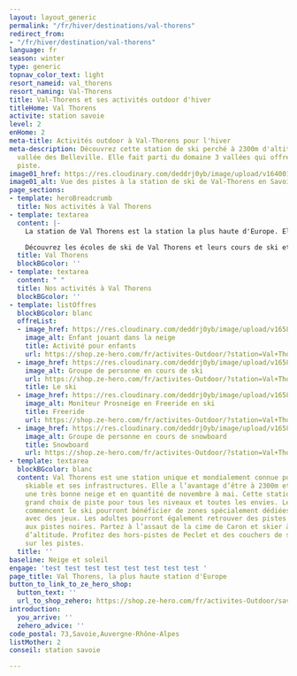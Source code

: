 ```yaml
---
layout: layout_generic
permalink: "/fr/hiver/destinations/val-thorens"
redirect_from:
- "/fr/hiver/destination/val-thorens"
language: fr
season: winter
type: generic
topnav_color_text: light
resort_nameid: val_thorens
resort_naming: Val-Thorens
title: Val-Thorens et ses activités outdoor d'hiver
titleHome: Val Thorens
activite: station savoie
level: 2
enHome: 2
meta-title: Activités outdoor à Val-Thorens pour l'hiver
meta-description: Découvrez cette station de ski perché à 2300m d'altitude dans la
  vallée des Belleville. Elle fait parti du domaine 3 vallées qui offres 600km de
  piste.
image01_href: https://res.cloudinary.com/deddrj0yb/image/upload/v1640010902/website/resorts/val-thorens/joan-oger-CFntYTHRfRc-unsplash_qzraqh.jpg
image01_alt: Vue des pistes à la station de ski de Val-Thorens en Savoie, France
page_sections:
- template: heroBreadcrumb
  title: Nos activités à Val Thorens
- template: textarea
  content: |-
    La station de Val Thorens est la station la plus haute d'Europe. Elle est située à 2300m d'altitude. Cela permet d'avoir tout l'hiver une quantité de neige idéale pour toute la saison. Elle offre des infrastructures importantes et des remontées mécaniques dernière génération. Elue à de multiples reprises "Meilleure station du monde", les pistes seront destinées à tous les adeptes et tous les niveaux de ski. Située dans le domaine des 3 Vallées, vous pourrez parcourir 600 km de piste sans relâche. Son sommet de la Cime Caron culmine a 3200 m et vous permettra d'avoir des descentes de 1300 m de dénivelé négatif. Des descentes qui pourront bien vous faire travailler les cuisses. Vous trouverez de multiples espaces dédiés à toutes les pratiques et tous les niveaux. Passant d'un Familypark, au Bordercross, au Snowpark, une piste de luge et bien d'autre, il y aura toujours de quoi profiter.

    Découvrez les écoles de ski de Val Thorens et leurs cours de ski et de snowboard dans notre page : [**Ecole de ski à Val Thorens**](/fr/hiver/conseils/ecole-ski-val-thorens)
  title: Val Thorens
  blockBGcolor: ''
- template: textarea
  content: " "
  title: Nos activités à Val Thorens
  blockBGcolor: ''
- template: listOffres
  blockBGcolor: blanc
  offreList:
  - image_href: https://res.cloudinary.com/deddrj0yb/image/upload/v1658933180/website/winter/activites-club-enfants-ski-prosneige.jpg
    image_alt: Enfant jouant dans la neige
    title: Activité pour enfants
    url: https://shop.ze-hero.com/fr/activites-Outdoor/?station=Val+Thorens&calessonstype=all&catypegenderlistsummer=all&calessonsactivitytype=Activit%C3%A9+non+ski&start-date=
  - image_href: https://res.cloudinary.com/deddrj0yb/image/upload/v1658933182/website/winter/_S9C8402.jpg
    image_alt: Groupe de personne en cours de ski
    url: https://shop.ze-hero.com/fr/activites-Outdoor/?station=Val+Thorens&calessonstype=all&catypegenderlistsummer=all&calessonsactivitytype=Ski&start-date=
    title: Le ski
  - image_href: https://res.cloudinary.com/deddrj0yb/image/upload/v1658839133/website/winter/164359367_7995718387166229_3029293489305122895_n.jpg
    image_alt: Moniteur Prosneige en Freeride en ski
    title: Freeride
    url: https://shop.ze-hero.com/fr/activites-Outdoor/?station=Val+Thorens&calessonstype=all&catypegenderlistsummer=all&calessonsactivitytype=Hors+piste&start-date=
  - image_href: https://res.cloudinary.com/deddrj0yb/image/upload/v1658933183/website/winter/_S9C8824.jpg
    image_alt: Groupe de personne en cours de snowboard
    title: Snowboard
    url: https://shop.ze-hero.com/fr/activites-Outdoor/?station=Val+Thorens&calessonstype=all&catypegenderlistsummer=all&calessonsactivitytype=Snowboard&start-date=
- template: textarea
  blockBGcolor: blanc
  content: Val Thorens est une station unique et mondialement connue pour son domaine
    skiable et ses infrastructures. Elle a l’avantage d’être à 2300m et de garder
    une très bonne neige et en quantité de novembre à mai. Cette station offre un
    grand choix de piste pour tous les niveaux et toutes les envies. Les enfants qui
    commencent le ski pourront bénéficier de zones spécialement dédiées à l’apprentissage
    avec des jeux. Les adultes pourront également retrouver des pistes débutantes
    aux pistes noires. Partez à l’assaut de la cime de Caron et skier à plus de 3000m
    d’altitude. Profitez des hors-pistes de Peclet et des couchers de soleil magique
    sur les pistes.
  title: ''
baseline: Neige et soleil
engage: 'test test test test test test test test '
page_title: Val Thorens, la plus haute station d'Europe
button_to_link_to_ze_hero_shop:
  button_text: ''
  url_to_shop_zehero: https://shop.ze-hero.com/fr/activites-Outdoor/savoie/cours-de-ski-snowboard
introduction:
  you_arrive: ''
  zehero_advice: ''
code_postal: 73,Savoie,Auvergne-Rhône-Alpes
listMother: 2
conseil: station savoie

---
```

